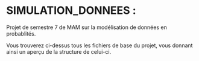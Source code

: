 # SIMULATION_DONNEES :

Projet de semestre 7 de MAM sur la modélisation de données en probablités. 

Vous trouverez ci-dessus tous les fichiers de base du projet, vous donnant ainsi un aperçu de la structure de 
celui-ci.







